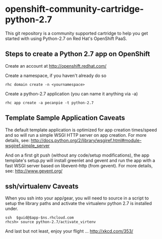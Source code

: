 openshift-community-cartridge-python-2.7
========================================

This git repository is a community supported cartridge to help you get
started with using Python-2.7 on Red Hat's OpenShift PaaS. 


Steps to create a Python 2.7 app on OpenShift
---------------------------------------------

Create an account at http://openshift.redhat.com/

Create a namespace, if you haven't already do so

    rhc domain create -n <yournamespace>

Create a python-2.7 application (you can name it anything via -a)

    rhc app create -a pecanpie -t python-2.7


Template Sample Application Caveats
-----------------------------------

The default template application is optimized for app creation times/speed
and so will run a simple WSGI HTTP server on app creation. 
For more details, see: http://docs.python.org/2/library/wsgiref.html#module-wsgiref.simple_server

And on a first git push (without any code/setup modifications), the app
template's setup.py will install greenlet and gevent and run the app with
a fast WSGI server based on libevent-http (from gevent).
For more details, see: http://www.gevent.org/  



ssh/virtualenv Caveats
----------------------
When you ssh into your app/gear, you will need to source in a script to setup the library paths and activate the virtualenv python 2.7 is installed under.  

    ssh  $guid@$app-$ns.rhcloud.com
    rhcsh> source python-2.7/activate_virtenv


And last but not least, enjoy your flight ... http://xkcd.com/353/


